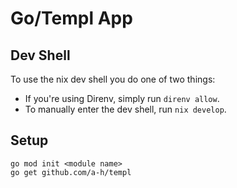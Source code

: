 # Go/Templ App

## Dev Shell

To use the nix dev shell you do one of two things:

- If you're using Direnv, simply run `direnv allow`.
- To manually enter the dev shell, run `nix develop`.

## Setup

```shell
go mod init <module name>
go get github.com/a-h/templ
```
